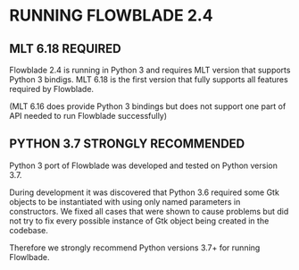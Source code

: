 # RUNNING FLOWBLADE 2.4

## MLT 6.18 REQUIRED

Flowblade 2.4 is running in Python 3 and requires MLT version that supports Python 3 bindigs. MLT 6.18 is the first version that fully supports all features required by Flowblade.

(MLT 6.16 does provide Python 3 bindings but does not support one part of API needed to run Flowblade successfully)

## PYTHON 3.7 STRONGLY RECOMMENDED

Python 3 port of Flowblade was developed and tested on Python version 3.7. 

During development it was discovered that Python 3.6 required some Gtk objects to be instantiated with using only named parameters in constructors. We fixed all cases that were shown to cause problems but did not try to fix every possible instance of Gtk object being created in the codebase.

Therefore we strongly recommend Python versions 3.7+ for running Flowlbade.


